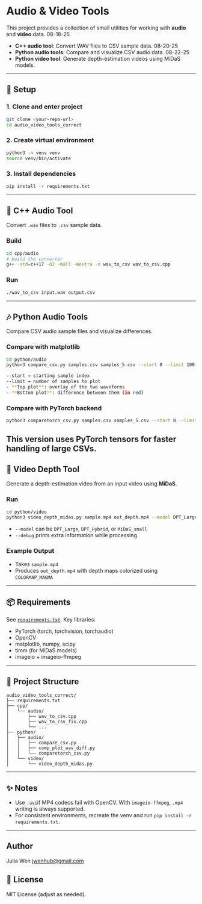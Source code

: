 # Audio & Video Tools

This project provides a collection of small utilities for working with **audio** and **video** data.
08-18-25
- **C++ audio tool**: Convert WAV files to CSV sample data.
08-20-25
- **Python audio tools**: Compare and visualize CSV audio data.
08-22-25
- **Python video tool**: Generate depth-estimation videos using MiDaS models.
---
## 🚀 Setup
### 1. Clone and enter project
```bash
git clone <your-repo-url>
cd audio_video_tools_correct
```
### 2. Create virtual environment
```bash
python3 -m venv venv
source venv/bin/activate
```
### 3. Install dependencies
```bash
pip install -r requirements.txt
```
---
## 🎵 C++ Audio Tool
Convert `.wav` files to `.csv` sample data.
### Build
```bash
cd cpp/audio
# build the converter
g++ -std=c++17 -O2 -Wall -Wextra -o wav_to_csv wav_to_csv.cpp

```
### Run
```bash
./wav_to_csv input.wav output.csv
```
---
## 🎶 Python Audio Tools
Compare CSV audio sample files and visualize differences.

### Compare with matplotlib
```bash
cd python/audio
python3 compare_csv.py samples.csv samples_5.csv --start 0 --limit 100

--start → starting sample index
--limit → number of samples to plot
- **Top plot**: overlay of the two waveforms
- **Bottom plot**: difference between them (in red)
```
### Compare with PyTorch backend
```bash
python3 comparetorch_csv.py samples.csv samples_5.csv --start 0 --limit 100
```
This version uses PyTorch tensors for faster handling of large CSVs.
---
## 🎥 Video Depth Tool
Generate a depth-estimation video from an input video using **MiDaS**.

### Run
```bash
cd python/video
python3 video_depth_midas.py sample.mp4 out_depth.mp4 --model DPT_Large --debug
```
- `--model` can be `DPT_Large`, `DPT_Hybrid`, or `MiDaS_small`
- `--debug` prints extra information while processing

### Example Output
- Takes `sample.mp4`
- Produces `out_depth.mp4` with depth maps colorized using `COLORMAP_MAGMA`
---

## 📦 Requirements
See [`requirements.txt`](requirements.txt). Key libraries:
- PyTorch (torch, torchvision, torchaudio)
- OpenCV
- matplotlib, numpy, scipy
- timm (for MiDaS models)
- imageio + imageio-ffmpeg
---

## 📂 Project Structure
```
audio_video_tools_correct/
├── requirements.txt
├── cpp/
│   └── audio/
│       ├── wav_to_csv.cpp
│       ├── wav_to_csv_fix.cpp
│       └── ...
├── python/
│   ├── audio/
│   │   ├── compare_csv.py
│   │   ├── comp_plot_wav_diff.py
│   │   └── comparetorch_csv.py
│   └── video/
│       └── video_depth_midas.py
```

---
## ✨ Notes
- Use `.avi`if MP4 codecs fail with OpenCV. With `imageio-ffmpeg`, `.mp4` writing is always supported.
- For consistent environments, recreate the venv and run `pip install -r requirements.txt`.
---
## Author
Julia Wen jwenhub@gmail.com

## 📜 License
MIT License (adjust as needed).
